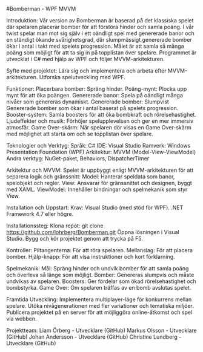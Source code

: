 #Bomberman - WPF MVVM

Introduktion:
Vår version av Bomberman är baserad på det klassiska spelet där spelaren placerar bomber för att förstöra hinder och samla poäng. I vår twist spelar man mot sig själv i ett oändligt spel med genererade banor och en ständigt ökande svårighetsgrad, där slumpmässigt genererade bomber ökar i antal i takt med spelets progression. Målet är att samla så många poäng som möjligt för att ta sig in på topplistan över spelare. Programmet är utvecklat i C# med hjälp av WPF och följer MVVM-arkitekturen.

Syfte med projektet:
Lära sig och implementera och arbeta efter MVVM-arkitekturen.
Utforska spelutveckling med WPF.

Funktioner:
Placerbara bomber: Spräng hinder.
Poäng-mynt: Plocka upp mynt för att öka poängen.
Genererade banor: Spela på oändligt många nivåer som genereras dynamiskt.
Genererade bomber: Slumpvist Genererade bomber som ökar i antal baserat på spelets progression.
Booster-system: Samla boosters för att öka bombkraft och rörelsehastighet.
Ljudeffekter och musik: Förhöjer spelupplevelsen och ger en mer immersiv atmosfär.
Game Over-skärm: När spelaren dör visas en Game Over-skärm med möjlighet att starta om och se topplistan över spelare.

Teknologier och Verktyg:
Språk: C#
IDE: Visual Studio
Ramverk: Windows Presentation Foundation (WPF)
Arkitektur: MVVM (Model-View-ViewModel)
Andra verktyg: NuGet-paket, Behaviors, DispatcherTimer

Arkitektur och MVVM:
Spelet är uppbyggt enligt MVVM-arkitekturen för att separera logik och gränssnitt:
Model: Hanterar speldata som banor, spelobjekt och regler.
View: Ansvarar för gränssnittet och designen, byggt med XAML.
ViewModel: Innehåller bindningar och spelmekanik som styr View.

Installation och Uppstart:
Krav:
Visual Studio (med stöd för WPF).
.NET Framework 4.7 eller högre.

Installationssteg:
Klona repot:
git clone https://github.com/lohrberg/Bomberman.git
Öppna lösningen i Visual Studio.
Bygg och kör projektet genom att trycka på F5.

Kontroller:
Piltangenterna: För att röra spelaren.
Mellanslag: För att placera bomber.
Hjälp-knapp: För att visa instruktioner och kort förklarning.

Spelmekanik:
Mål: Spräng hinder och undvik bomber för att samla poäng och överleva så länge som möjligt.
Bomber: Genereras slumpvis och måste undvikas av spelaren.
Boosters: Ger fördelar som ökad rörelsehastighet och bombstyrka.
Game Over: Om spelaren träffas av en bomb avslutas spelet.

Framtida Utveckling:
Implementera multiplayer-läge för konkurrens mellan spelare.
Utöka nivågenerationen med fler variationer och tematiska miljöer.
Publicera projektet på en server för att möjliggöra online-åtkomst och spel via webben.

Projektteam:
Liam Örberg - Utvecklare (GitHub)
Markus Olsson - Utvecklare (GitHub)
Johan Andersson - Utvecklare (GitHub)
Christine Lundberg - Utvecklare (GitHub)

